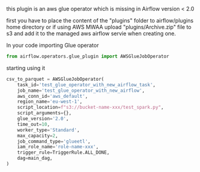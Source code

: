 this plugin is an aws glue operator which is missing in Airflow version < 2.0

first you have to place the content of the "plugins" folder to airflow/plugins home directory or if using AWS MWAA upload "plugins/Archive.zip" file to s3 and add it to the managed aws airflow servie when creating one.


In your code importing Glue operator
```python
from airflow.operators.glue_plugin import AWSGlueJobOperator
```


starting using it
```python
csv_to_parquet = AWSGlueJobOperator(
    task_id='test_glue_operator_with_new_airflow_task',
    job_name='test_glue_operator_with_new_airflow',
    aws_conn_id='aws_default',
    region_name='eu-west-1',
    script_location=f"s3://bucket-name-xxx/test_spark.py",
    script_arguments={},
    glue_version='2.0',
    time_out=10,
    worker_type='Standard',
    max_capacity=2,
    job_command_type='glueetl',
    iam_role_name='role-name-xxx',
    trigger_rule=TriggerRule.ALL_DONE,
    dag=main_dag,
)
```
